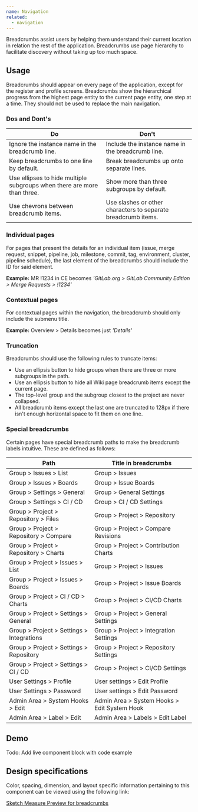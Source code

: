 ```yaml
---
name: Navigation
related:
  - navigation
---
```


Breadcrumbs assist users by helping them understand their current location in relation the rest of the application. Breadcrumbs use page hierarchy to facilitate discovery without taking up too much space.

## Usage

Breadcrumbs should appear on every page of the application, except for the register and profile screens. Breadcrumbs show the hierarchical progress from the highest page entity to the current page entity, one step at a time. They should not be used to replace the main navigation.

### Dos and Dont's

|Do|Don't|
|--- |--- |
|Ignore the instance name in the breadcrumb line.|Include the instance name in the breadcrumb line.|
|Keep breadcrumbs to one line by default.|Break breadcrumbs up onto separate lines.|
|Use ellipses to hide multiple subgroups when there are more than three.|Show more than three subgroups by default.|
|Use chevrons between breadcrumb items.|Use slashes or other characters to separate breadcrumb items.|

### Individual pages

For pages that present the details for an individual item (issue, merge request, snippet, pipeline, job, milestone, commit, tag, environment, cluster, pipeline schedule), the last element of the breadcrumbs should include the ID for said element.

**Example:** MR !1234 in CE becomes _'GitLab.org > GitLab Community Edition > Merge Requests > !1234'_

### Contextual pages

For contextual pages within the navigation, the breadcrumb should only include the submenu title.

**Example:** Overview > Details becomes just _'Details'_

### Truncation

Breadcrumbs should use the following rules to truncate items:

*   Use an ellipsis button to hide groups when there are three or more subgroups in the path.
*   Use an ellipsis button to hide all Wiki page breadcrumb items except the current page.
*   The top-level group and the subgroup closest to the project are never collapsed.
*   All breadcrumb items except the last one are truncated to 128px if there isn't enough horizontal space to fit them on one line.

### Special breadcrumbs

Certain pages have special breadcrumb paths to make the breadcrumb labels intuitive. These are defined as follows:

|Path|Title in breadcrumbs|
|--- |--- |
|Group > Issues > List|Group > Issues|
|Group > Issues > Boards|Group > Issue Boards|
|Group > Settings > General|Group > General Settings|
|Group > Settings > CI / CD|Group > CI / CD Settings|
|Group > Project > Repository > Files|Group > Project > Repository|
|Group > Project > Repository > Compare|Group > Project > Compare Revisions|
|Group > Project > Repository > Charts|Group > Project > Contribution Charts|
|Group > Project > Issues > List|Group > Project > Issues|
|Group > Project > Issues > Boards|Group > Project > Issue Boards|
|Group > Project > CI / CD > Charts|Group > Project > CI/CD Charts|
|Group > Project > Settings > General|Group > Project > General Settings|
|Group > Project > Settings > Integrations|Group > Project > Integration Settings|
|Group > Project > Settings > Repository|Group > Project > Repository Settings|
|Group > Project > Settings > CI / CD|Group > Project > CI/CD Settings|
|User Settings > Profile|User settings > Edit Profile|
|User Settings > Password|User settings > Edit Password|
|Admin Area > System Hooks > Edit|Admin Area > System Hooks > Edit System Hook|
|Admin Area > Label > Edit|Admin Area > Labels > Edit Label|

## Demo

Todo: Add live component block with code example

## Design specifications

Color, spacing, dimension, and layout specific information pertaining to this component can be viewed using the following link:

[Sketch Measure Preview for breadcrumbs](https://gitlab-org.gitlab.io/gitlab-design/hosted/design-gitlab-specs/breadcrumbs-spec-previews/)
